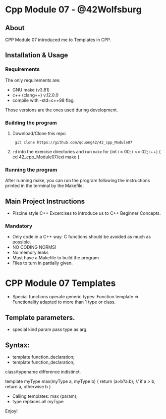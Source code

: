 # Cpp Module 07 - @42Wolfsburg

## About

CPP Module 07 introduced me to Templates in CPP.

## Installation & Usage

### Requirements
The only requirements are:
- GNU make (v3.81)
- c++ (clang++) v.12.0.0
- compile with -std=c++98 flag.

Those versions are the ones used during development.

### Building the program

1. Download/Clone this repo

        git clone https://github.com/qduong42/42_cpp_Module07
2. `cd` into the exercise directories and run `make`
  for (int i = 00; i <= 02; i++)
{
        cd 42_cpp_Module07/exi
        make
}

### Running the program

After running make, you can run the program following the instructions printed in the terminal by the Makefile.

## Main Project Instructions

- Piscine style C++ Excercises to introduce us to C++ Beginner Concepts.

### Mandatory

- Only code in a C++ way. C functions should be avoided as much as possible.
- NO CODING NORMS!
- No memory leaks
- Must have a Makefile to build the program
- Files to turn in partially given.

# CPP Module 07 Templates

-	Special functions operate generic types: Function template => Functionality adapted to more than 1 type or class.

## Template parameters.
- special kind param pass type as arg.

## Syntax:
- template <class identifer> function_declaration;
- template <typename identifier> function_declaration;

class/typename difference indistinct.

template <class myType>
myType max(myType a, myType b)
{
	return (a>b?a:b); // if a > b, return a, otherwise b
}

- Calling templates: max<type> (param);
- type replaces all myType

Enjoy!
